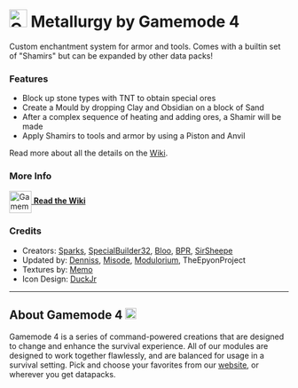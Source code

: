 # <img src="https://raw.githubusercontent.com/Gamemode4Dev/GM4_Datapacks/master/base/images/gm4_logo.png" alt="GM4 Logo" width="32" /> Metallurgy by Gamemode 4<!--$pmc:delete-->

Custom enchantment system for armor and tools. Comes with a builtin set of "Shamirs" but can be expanded by other data packs!<!--$pmc:headerSize-->

### Features
- Block up stone types with TNT to obtain special ores
- Create a Mould by dropping Clay and Obsidian on a block of Sand
- After a complex sequence of heating and adding ores, a Shamir will be made
- Apply Shamirs to tools and armor by using a Piston and Anvil

Read more about all the details on the [Wiki](https://wiki.gm4.co/Metallurgy).

### More Info
[<img src="https://raw.githubusercontent.com/Gamemode4Dev/GM4_Datapacks/master/base/images/gm4_wiki_logo.png" alt="Gamemode 4 Wiki Logo" width="40" align="center"/> **Read the Wiki**](https://wiki.gm4.co/wiki/Metallurgy)

### Credits
- Creators: [Sparks](https://bsky.app/profile/selcouthsparks.bsky.social), [SpecialBuilder32](https://bsky.app/profile/specialbuilder32.bsky.social), [Bloo](https://bsky.app/profile/bloo.boo), [BPR](https://bsky.app/profile/bpr02.com), [SirSheepe](https://bsky.app/profile/sirsheepe.bsky.social)
- Updated by: [Denniss](https://github.com/Dennis-0), [Misode](https://bsky.app/profile/misode.dev), [Modulorium](https://www.modulorium.dev), TheEpyonProject
- Textures by: [Memo](https://linktr.ee/miraku_memo)
- Icon Design: [DuckJr](https://twitter.com/DuckJr94)

---
## About Gamemode 4 <img src="https://raw.githubusercontent.com/Gamemode4Dev/GM4_Datapacks/master/base/images/gm4_logo.png" alt="Gamemode 4 Logo" width="20"/>
Gamemode 4 is a series of command-powered creations that are designed to change and enhance the survival experience. All of our modules are designed to work together flawlessly, and are balanced for usage in a survival setting. Pick and choose your favorites from our [website](https://gm4.co), or wherever you get datapacks.